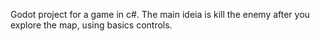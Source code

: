 Godot project for a game in c#. The main ideia is kill the enemy after you explore the map, using basics controls.
